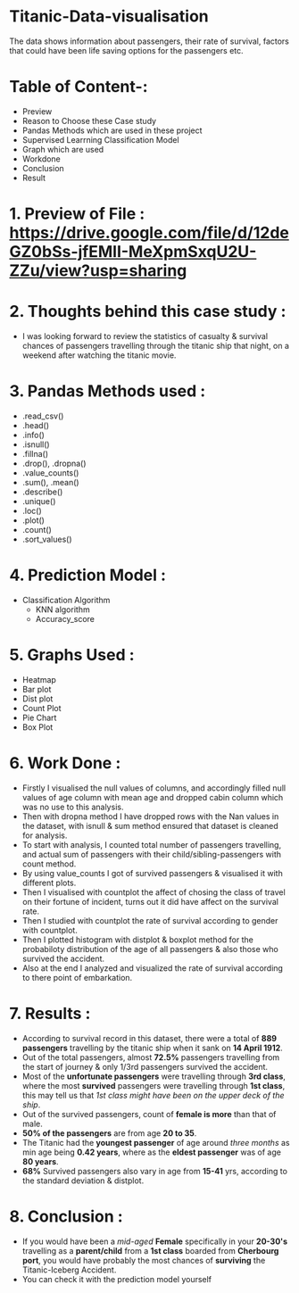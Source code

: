 # Titanic-Data-visualisation
The data shows information about passengers, their rate of survival, factors that could have been life saving options for the passengers etc.

# Table of Content-:

- Preview
- Reason to Choose these Case study
- Pandas Methods which are used in these project
- Supervised Learrning Classification Model 
- Graph which are used
- Workdone
- Conclusion
- Result


# 1. Preview of File : https://drive.google.com/file/d/12deGZ0bSs-jfEMlI-MeXpmSxqU2U-ZZu/view?usp=sharing

# 2. Thoughts behind this case study : 
  - I was looking forward to review the statistics of casualty & survival chances of passengers travelling through the titanic ship that night, on a weekend after watching the titanic movie.

# 3. Pandas Methods  used :
  - .read_csv()
  - .head()
  - .info()
  - .isnull()
  - .fillna()
  - .drop(), .dropna()
  - .value_counts()
  - .sum(), .mean()
  - .describe()
  - .unique()
  - .loc()
  - .plot()
  - .count()
  - .sort_values()
  
# 4. Prediction Model :
  - Classification Algorithm
    - KNN algorithm
    - Accuracy_score 

# 5. Graphs Used :
  - Heatmap
  - Bar plot
  - Dist plot
  - Count Plot
  - Pie Chart
  - Box Plot
  
# 6. Work Done :
  - Firstly I visualised the null values of columns, and accordingly filled null values of age column with mean age and dropped cabin column which was no use to this analysis.
  - Then with dropna method I have dropped rows with the Nan values in the dataset, with isnull & sum method ensured that dataset is cleaned for analysis.
  - To start with analysis, I counted total number of passengers travelling, and actual sum of passengers with their child/sibling-passengers with count method.
  - By using value_counts I got of survived passengers & visualised it with different plots.
  - Then I visualised with countplot the affect of chosing the class of travel on their fortune of incident, turns out it did have affect on the survival rate.
  - Then I studied with countplot the rate of survival according to gender with countplot.
  - Then I plotted histogram with distplot & boxplot method for the probabiloty distribution of the age of all passengers & also those who survived the accident.
  - Also at the end I analyzed and visualized the rate of survival according to there point of embarkation.
   
  # 7.  Results :

  - According to survival record in this dataset, there were a total of **889 passengers** travelling by the titanic ship when it sank on **14 April 1912**.
  - Out of the total passengers, almost **72.5%** passengers travelling from the start of journey & only 1/3rd passengers survived the accident.
  - Most of the **unfortunate passengers** were travelling through **3rd class**, where the most **survived** passengers were travelling through **1st class**, this may tell us that *1st class might have been on the upper deck of the ship*.
  - Out of the survived passengers, count of **female is more** than that of male.
  - **50% of the passengers** are from age **20 to 35**.
  - The Titanic had the **youngest passenger** of age around *three months* as min age being **0.42 years**, where as the **eldest passenger** was of age **80 years**.
  - **68%** Survived passengers also vary in age from **15-41** yrs, according to the standard deviation & distplot.

# 8.  Conclusion :

 - If you would have been a *mid-aged* **Female** specifically in your **20-30's** travelling as a **parent/child** from a **1st class** boarded from **Cherbourg port**, you would have probably the most chances of **surviving** the Titanic-Iceberg Accident.
 - You can check it with the prediction model yourself
